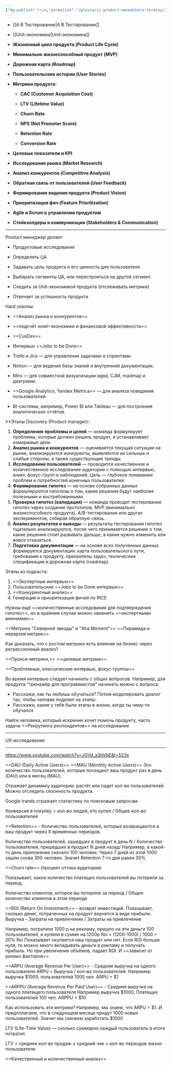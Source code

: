 ```yaml
---
{"dg-publish":true,"permalink":"/glossarij-product-menedzhera-terminy/"}
---
```


- [[A B Тестирование\|A B Тестирование]] 
- [[Unit-экономика\|Unit-экономика]]
- **Жизненный цикл продукта (Product Life Cycle)**
    
- **Минимально жизнеспособный продукт (MVP)**
    
- **Дорожная карта (Roadmap)**
    
- **Пользовательские истории (User Stories)**  
    
- **Метрики продукта**:
    
    - **CAC (Customer Acquisition Cost)**
        
    - **LTV (Lifetime Value)**
        
    - **Churn Rate**
        
    - **NPS (Net Promoter Score)**
        
    - **Retention Rate**
        
    - **Conversion Rate**
        
- **Целевые показатели и KPI**
    
- **Исследование рынка (Market Research)**
    
- **Анализ конкурентов (Competitive Analysis)**
    
- **Обратная связь от пользователей (User Feedback)**
    
- **Формирование видения продукта (Product Vision)**
    
- **Приоритизация фич (Feature Prioritization)**
    
- **Аgile и Scrum в управлении продуктом**
    
- **Стейкхолдеры и коммуникация (Stakeholders & Communication)**
****
Product менеджер делает:
- Продуктовые исследования 
- Определять ЦА

- Задавать цель продукта и его ценность для пользователя
- Выбирать сегменты ЦА, или перестроиться на другой сегмент.
-  Следить за Unit-экономикой продукта (отслеживать метрики)
- Отвечает за успешность продукта

Hard скиллы:
- ==Анализ рынка и конкурентов==
- ==подсчёт юнит-экономики и финансовой эффективности==
- ==CusDev==
- Интервью ==Jobs to be Done==

- Trello и Jira — для управления задачами и спринтами.
- Notion — для ведения базы знаний и внутренней документации.
- Miro — для совместной визуализации идей, CJM, roadmap и диаграмм.
- ==Google Analytics, Yandex Metrica== — для анализа поведения пользователей.
- BI-системы, например, Power BI или Tableau — для построения аналитических отчётов.

**Этапы Discovery (Product manager)::
1) **Определение проблемы и целей** — команда формулирует проблемы, которые должен решить продукт, и устанавливает измеримые цели.
2) **Анализ рынка и конкурентов** — оценивается текущая ситуация на рынке, анализируются конкуренты, выявляются их сильные и слабые стороны, а также существующие тренды.
3) **Исследование пользователей** — проводится качественное и количественное исследование аудитории с помощью интервью, анкет, фокус-групп и наблюдений. Цель — глубокое понимание проблем и потребностей конечных пользователей.
4) **Формирование гипотез** — на основе собранных данных формулируются гипотезы о том, какие решения будут наиболее полезными и востребованными.
5) **Проверка гипотез (валидация)** — команда проводит тестирование гипотез через создание прототипов, MVP (минимально жизнеспособного продукта), A/B-тестирования или других экспериментов, собирая обратную связь.
6) **Анализ результатов и выводы** — результаты тестирования гипотез тщательно анализируются, после чего принимается решение о том, какие решения стоит развивать дальше, а какие нужно изменить или вовсе отказаться.
7) **Подготовка документации** — на основе всех полученных данных формируется документация: карта пользовательского пути, требования к продукту, приоритеты задач, технические спецификации и дорожная карта (roadmap).

Этапы из подкаста:
1) ==Экспертные интервью==
2) Пользовательские ==Jobs to be Done интервью==
3) ==Конкурентный анализ==
4) Генерация и приоритезация фичей по RICE

Нужны ещё ==количественные исследования для подтверждения гипотез==, но в крайнем случае можно заменить ==экспертными мнениями==

==Метрика "Северной звезды" и "Aha Moment"==
==Пирамида и иерархия метрик==

Как доказать, что с ростом метрики есть влияние на бизнес через регрессионный анализ?

==Прокси-метрики,==
==целевые метрики==

==Проблемные, классические интервью, фокус-группы==

Во время интервью следует начинать с общих вопросов.
Например, для продукта "тренажёр для программистов" начинать можно с вопроса: 
- Расскажи, как ты любишь обучаться?
Потом моделировать диалог так, чтобы человек поделил на этапы:
- Расскажи, какие у тебя были этапы в жизни, когда ты  чему-то обучался

Найти человека, который искренне хочет помочь продукту, часто задача ==Рекрутинга респондентов== на исследование

****
UX-исследования
****
https://www.youtube.com/watch?v=JGVd_a3nVbE&t=523s

==DAU (Daily Active Users)==
==MAU (Monthly Active Users)==
Это количество пользователей, которые посещают ваш продукт раз в день (DAU)
или в месяц (MAU).

Отражает динамику аудитории: растёт или падет кол-во пользователей. 
Можно отследить сезонность продукта.

Google trands отражает статистику по поисковым запросам.

Конверсия в покупку = кол-во людей, кто купил / Общее кол-во пользователей

==Retention== - Количество пользователей, которые возвращаются в ваш продукт через Х временных периодов.

Количество пользователей, зашедших в продукт в день N / Количество пользователей, пришедших в продукт N дней назад/
Например, в какой-то день приложение скачало 100 человек. Через 7 дней из этой 1000 зашли снова 300 человек. Значит Retention 7-го дня равен 30%

==Churn rate==
(процент оттока аудитории)

Показывает, какое количество платящих пользователей вы потеряли за период.

Количество клиентов, которое вы потеряли за период / Общее количество клиентов в этом периоде

==ROI (Return Оп Investment)== - возврат инвестиций. 
Показывает, сколько денег, потраченных на продукт вернется в виде прибыли.
Выручка - Затраты на привлечение / Затраты на привлечение

Например, потратили 1000 р на рекламу, пришло на эти деньги 100 пользователей, и купили в сумме на 1200р 
Roi = (1200-1000) / 1000 = 20% 
Roi Показывает окупается наш продукт или нет. Если ROI больше нуля, то можно много вкладывать деньги в рекламу и получать прибыль. Но при увеличении объёмов, падает ROI. И ==зависит от разных факторов==


==ARPU  (Average Revenue Per User)== - Средняя выручка на одного пользователя
ARPU =  Выручка / кол-во пользователей.
Например выручка $1000, пользователей 1000 чел. ARPU = $1

==ARPPU  (Average Revenue Per Paid User)== - Средняя выручка на одного платящего пользователя
Например выручка $1000, Платящих пользователей 100 чел. ARPPU = $10

Как использовать эти метрики?
Например, мы знаем, что ARPU = $1. И предполагаем, что в следующем месяце придут 1000 новых пользователей. Значит мы сможем заработать $1000

LTV (Life-Time Value) — сколько суммарно каждый пользователь в итоге потратит.

LTV = среднее кол-во продаж × средний чек × кол-во периодов жизни пользователя

==Качественный и количественный анализ==